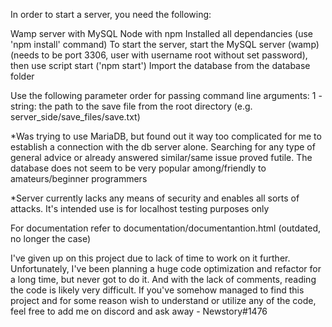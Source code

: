 In order to start a server, you need the following:

Wamp server with MySQL
Node with npm
Installed all dependancies (use 'npm install' command)
To start the server, start the MySQL server (wamp) (needs to be port 3306, user with username root without set password), then use script start ('npm start')
Import the database from the database folder

Use the following parameter order for passing command line arguments:
1 - string: the path to the save file from the root directory (e.g. server_side/save_files/save.txt)



*Was trying to use MariaDB, but found out it way too complicated for me to establish a connection with the db server alone. Searching for any type of general advice or already answered similar/same issue proved futile. The database does not seem to be very popular among/friendly to amateurs/beginner programmers


*Server currently lacks any means of security and enables all sorts of attacks. It's intended use is for localhost testing purposes only

For documentation refer to documentation/documentantion.html (outdated, no longer the case)


I've given up on this project due to lack of time to work on it further. Unfortunately, I've been planning a huge code optimization and refactor for a long time, but never got to do it. And with the lack of comments, reading the code is likely very difficult. If you've somehow managed to find this project and for some reason wish to understand or utilize any of the code, feel free to add me on discord and ask away - Newstory#1476